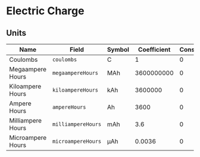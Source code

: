 # Electric Charge

## Units

| Name              | Field              | Symbol | Coefficient | Constant |
| ----------------- | ------------------ | ------ | ----------- | -------- |
| Coulombs          | `coulombs`         | C      | 1           | 0        |
| Megaampere Hours  | `megaampereHours`  | MAh    | 3600000000  | 0        |
| Kiloampere Hours  | `kiloampereHours`  | kAh    | 3600000     | 0        |
| Ampere Hours      | `ampereHours`      | Ah     | 3600        | 0        |
| Milliampere Hours | `milliampereHours` | mAh    | 3.6         | 0        |
| Microampere Hours | `microampereHours` | µAh    | 0.0036      | 0        |
